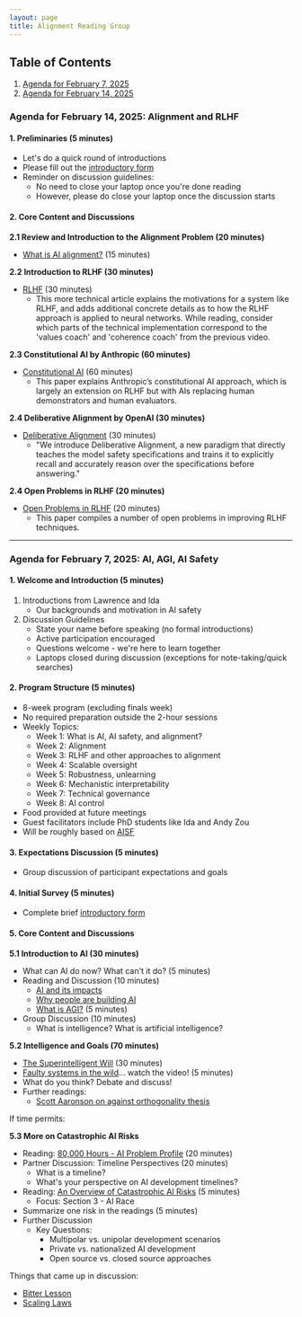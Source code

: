 ```yaml
---
layout: page
title: Alignment Reading Group
---
```

## Table of Contents

1. [Agenda for February 7, 2025](#agenda-for-february-7-2025-ai-agi-and-ai-safety)
2. [Agenda for February 14, 2025](#agenda-for-february-14-2025-the-alignment-problem)


### Agenda for February 14, 2025: Alignment and RLHF

#### 1. Preliminaries (5 minutes)
* Let's do a quick round of introductions
* Please fill out the [introductory form](https://docs.google.com/forms/d/e/1FAIpQLSeTaOr4pMsmTWqIv2rIjoZ_Jw5WCMp8HmSNvEEUqqwyILkP5Q/viewform?usp=dialog)
* Reminder on discussion guidelines:
    * No need to close your laptop once you're done reading
    * However, please do close your laptop once the discussion starts

#### 2. Core Content and Discussions

**2.1 Review and Introduction to the Alignment Problem (20 minutes)**
* [What is AI alignment?](https://aisafetyfundamentals.com/blog/what-is-ai-alignment/) (15 minutes)

**2.2 Introduction to RLHF (30 minutes)**
* [RLHF](https://huggingface.co/blog/rlhf) (30 minutes)
  * This more technical article explains the motivations for a system like RLHF, and adds additional concrete details as to how the RLHF approach is applied to neural networks. While reading, consider which parts of the technical implementation correspond to the 'values coach' and 'coherence coach' from the previous video.

**2.3 Constitutional AI by Anthropic (60 minutes)**
* [Constitutional AI](https://arxiv.org/pdf/2212.08073) (60 minutes)
  * This paper explains Anthropic’s constitutional AI approach, which is largely an extension on RLHF but with AIs replacing human demonstrators and human evaluators.

**2.4 Deliberative Alignment by OpenAI (30 minutes)**
* [Deliberative Alignment](https://arxiv.org/pdf/2412.16339) (30 minutes)
  * "We introduce Deliberative Alignment, a new paradigm that directly teaches the model safety specifications and trains it to explicitly recall and accurately reason over the specifications before answering."

**2.4 Open Problems in RLHF (20 minutes)**
* [Open Problems in RLHF](https://arxiv.org/pdf/2307.15217) (20 minutes)
  * This paper compiles a number of open problems in improving RLHF techniques.

---

### Agenda for February 7, 2025: AI, AGI, AI Safety

#### 1. Welcome and Introduction (5 minutes)
1. Introductions from Lawrence and Ida
   * Our backgrounds and motivation in AI safety
2. Discussion Guidelines
   * State your name before speaking (no formal introductions)
   * Active participation encouraged
   * Questions welcome - we're here to learn together
   * Laptops closed during discussion (exceptions for note-taking/quick searches)

#### 2. Program Structure (5 minutes)
* 8-week program (excluding finals week)
* No required preparation outside the 2-hour sessions
* Weekly Topics:
  * Week 1: What is AI, AI safety, and alignment?
  * Week 2: Alignment
  * Week 3: RLHF and other approaches to alignment
  * Week 4: Scalable oversight
  * Week 5: Robustness, unlearning
  * Week 6: Mechanistic interpretability
  * Week 7: Technical governance
  * Week 8: AI control
* Food provided at future meetings
* Guest facilitators include PhD students like Ida and Andy Zou
* Will be roughly based on [AISF](https://course.aisafetyfundamentals.com/alignment)

#### 3. Expectations Discussion (5 minutes)
* Group discussion of participant expectations and goals

#### 4. Initial Survey (5 minutes)
* Complete brief [introductory form](https://docs.google.com/forms/d/e/1FAIpQLSeTaOr4pMsmTWqIv2rIjoZ_Jw5WCMp8HmSNvEEUqqwyILkP5Q/viewform?usp=dialog)

#### 5. Core Content and Discussions
**5.1 Introduction to AI (30 minutes)**
* What can AI do now? What can't it do? (5 minutes)
* Reading and Discussion (10 minutes)
  * [AI and its impacts](https://aisafetyfundamentals.com/blog/ai-and-its-impacts/) 
  * [Why people are building AI](https://aisafetyfundamentals.com/blog/why-are-people-building-ai-systems/) 
  * [What is AGI?](https://www.lesswrong.com/w/artificial-general-intelligence-agi) (5 minutes)
* Group Discussion (10 minutes)
    * What is intelligence? What is artificial intelligence?

**5.2 Intelligence and Goals (70 minutes)**
* [The Superintelligent Will](https://nickbostrom.com/superintelligentwill.pdf) (30 minutes)
* [Faulty systems in the wild](https://openai.com/index/faulty-reward-functions/)... watch the video! (5 minutes)
* What do you think? Debate and discuss!
* Further readings:
  * [Scott Aaronson on against orthogonality thesis](https://scottaaronson.blog/?p=7064)

If time permits:

**5.3 More on Catastrophic AI Risks**
* Reading: [80,000 Hours - AI Problem Profile](https://80000hours.org/problem-profiles/artificial-intelligence/) (20 minutes)
* Partner Discussion: Timeline Perspectives (20 minutes)
  * What is a timeline?
  * What's your perspective on AI development timelines?
* Reading: [An Overview of Catastrophic AI Risks](https://arxiv.org/pdf/2306.12001) (5 minutes)
  * Focus: Section 3 - AI Race
* Summarize one risk in the readings (5 minutes)
* Further Discussion 
  * Key Questions:
    * Multipolar vs. unipolar development scenarios
    * Private vs. nationalized AI development
    * Open source vs. closed source approaches

Things that came up in discussion:
* [Bitter Lesson](http://www.incompleteideas.net/IncIdeas/BitterLesson.html)
* [Scaling Laws](https://arxiv.org/pdf/2001.08361)



